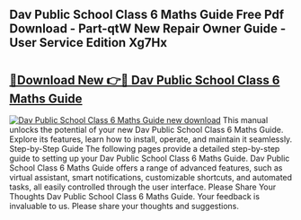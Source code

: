 ## Dav Public School Class 6 Maths Guide Free Pdf Download - Part-qtW New Repair Owner Guide - User Service Edition Xg7Hx

# <h2><a href="http://bc56771.oget.top/?id=Dav+Public+School+Class+6+Maths+Guide">🔗Download New 👉🔴 Dav Public School Class 6 Maths Guide</a></h2>

[![Dav Public School Class 6 Maths Guide new download](https://i.imgur.com/5g1atiW.png)](http://bc56771.oget.top/?id=Dav+Public+School+Class+6+Maths+Guide)
This manual unlocks the potential of your new Dav Public School Class 6 Maths Guide. Explore its features, learn how to install, operate, and maintain it seamlessly. Step-by-Step Guide The following pages provide a detailed step-by-step guide to setting up your Dav Public School Class 6 Maths Guide. Dav Public School Class 6 Maths Guide offers a range of advanced features, such as virtual assistant, smart notifications, customizable shortcuts, and automated tasks, all easily controlled through the user interface. Please Share Your Thoughts Dav Public School Class 6 Maths Guide. Your feedback is invaluable to us. Please share your thoughts and suggestions.
